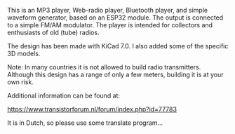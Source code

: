 This is an MP3 player, Web-radio player, Bluetooth player, and simple waveform generator, based on an ESP32 module. 
The output is connected to a simple FM/AM modulator. The player is intended for collectors and enthusiasts of old
(tube) radios.

The design has been made with KiCad 7.0. I also added some of the specific 3D models.

Note: In many countries it is not allowed to build radio transmitters. Although this design has a range of only a 
few meters, building it is at your own risk.

Additional information can be found at: 

https://www.transistorforum.nl/forum/index.php?id=77783

It is in Dutch, so please use some translate program...
